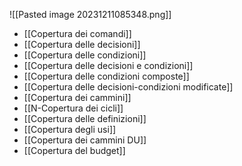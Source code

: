 ![[Pasted image 20231211085348.png]]
- [[Copertura dei comandi]]
- [[Copertura delle decisioni]]
- [[Copertura delle condizioni]]
- [[Copertura delle decisioni e condizioni]]
- [[Copertura delle condizioni composte]]
- [[Copertura delle decisioni-condizioni modificate]]
- [[Copertura dei cammini]]
- [[N-Copertura dei cicli]]
- [[Copertura delle definizioni]]
- [[Copertura degli usi]]
- [[Copertura dei cammini DU]]
- [[Copertura del budget]]